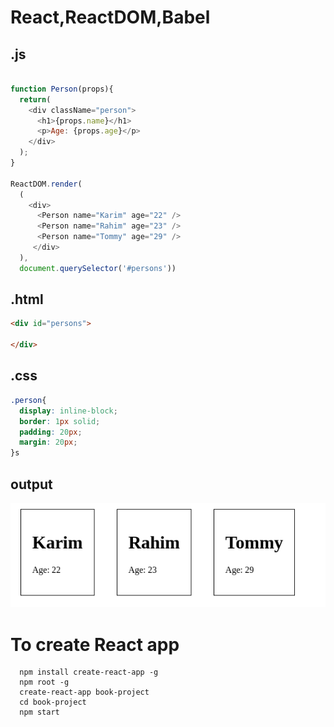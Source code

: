 # React,ReactDOM,Babel

## .js

```js

function Person(props){
  return(
    <div className="person">
      <h1>{props.name}</h1>
      <p>Age: {props.age}</p>
    </div>
  );
}

ReactDOM.render(
  (
    <div>
      <Person name="Karim" age="22" />
      <Person name="Rahim" age="23" />
      <Person name="Tommy" age="29" />
     </div>
  ),
  document.querySelector('#persons'))
```

## .html

```html
<div id="persons">
  
</div>
```

## .css
```css
.person{
  display: inline-block;
  border: 1px solid;
  padding: 20px;
  margin: 20px;
}s

```

## output
![code output](src/img/output.png)

# To create React app
```
  npm install create-react-app -g
  npm root -g
  create-react-app book-project
  cd book-project
  npm start
```
